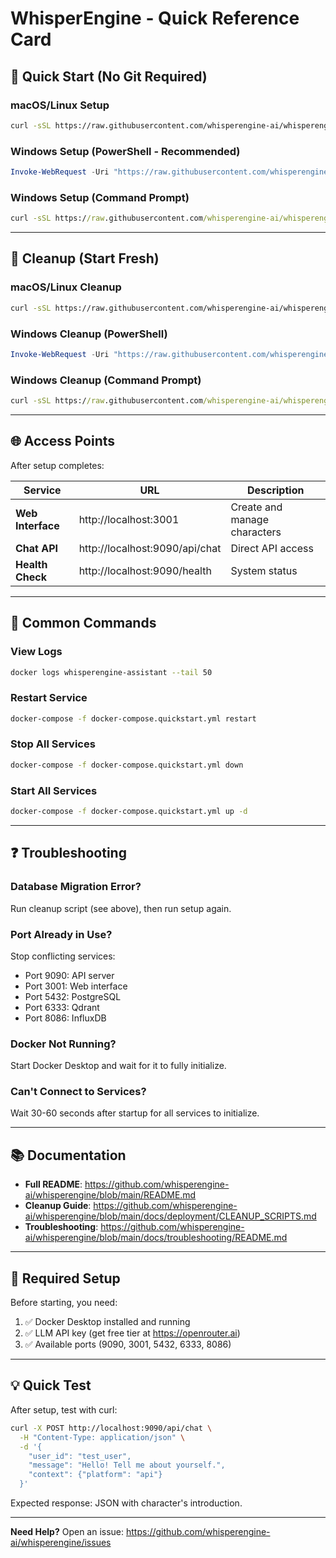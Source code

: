 # WhisperEngine - Quick Reference Card

## 🚀 Quick Start (No Git Required)

### **macOS/Linux Setup**
```bash
curl -sSL https://raw.githubusercontent.com/whisperengine-ai/whisperengine/main/setup-containerized.sh | bash
```

### **Windows Setup (PowerShell - Recommended)**
```powershell
Invoke-WebRequest -Uri "https://raw.githubusercontent.com/whisperengine-ai/whisperengine/main/setup-containerized.ps1" -OutFile "setup.ps1"; .\setup.ps1
```

### **Windows Setup (Command Prompt)**
```cmd
curl -sSL https://raw.githubusercontent.com/whisperengine-ai/whisperengine/main/setup-containerized.bat -o setup.bat && setup.bat
```

---

## 🧹 Cleanup (Start Fresh)

### **macOS/Linux Cleanup**
```bash
curl -sSL https://raw.githubusercontent.com/whisperengine-ai/whisperengine/main/cleanup-docker.sh | bash
```

### **Windows Cleanup (PowerShell)**
```powershell
Invoke-WebRequest -Uri "https://raw.githubusercontent.com/whisperengine-ai/whisperengine/main/cleanup-docker.ps1" -OutFile "cleanup.ps1"; .\cleanup.ps1
```

### **Windows Cleanup (Command Prompt)**
```cmd
curl -sSL https://raw.githubusercontent.com/whisperengine-ai/whisperengine/main/cleanup-docker.bat -o cleanup.bat && cleanup.bat
```

---

## 🌐 Access Points

After setup completes:

| Service | URL | Description |
|---------|-----|-------------|
| **Web Interface** | http://localhost:3001 | Create and manage characters |
| **Chat API** | http://localhost:9090/api/chat | Direct API access |
| **Health Check** | http://localhost:9090/health | System status |

---

## 🔧 Common Commands

### **View Logs**
```bash
docker logs whisperengine-assistant --tail 50
```

### **Restart Service**
```bash
docker-compose -f docker-compose.quickstart.yml restart
```

### **Stop All Services**
```bash
docker-compose -f docker-compose.quickstart.yml down
```

### **Start All Services**
```bash
docker-compose -f docker-compose.quickstart.yml up -d
```

---

## ❓ Troubleshooting

### **Database Migration Error?**
Run cleanup script (see above), then run setup again.

### **Port Already in Use?**
Stop conflicting services:
- Port 9090: API server
- Port 3001: Web interface
- Port 5432: PostgreSQL
- Port 6333: Qdrant
- Port 8086: InfluxDB

### **Docker Not Running?**
Start Docker Desktop and wait for it to fully initialize.

### **Can't Connect to Services?**
Wait 30-60 seconds after startup for all services to initialize.

---

## 📚 Documentation

- **Full README**: https://github.com/whisperengine-ai/whisperengine/blob/main/README.md
- **Cleanup Guide**: https://github.com/whisperengine-ai/whisperengine/blob/main/docs/deployment/CLEANUP_SCRIPTS.md
- **Troubleshooting**: https://github.com/whisperengine-ai/whisperengine/blob/main/docs/troubleshooting/README.md

---

## 🔑 Required Setup

Before starting, you need:
1. ✅ Docker Desktop installed and running
2. ✅ LLM API key (get free tier at https://openrouter.ai)
3. ✅ Available ports (9090, 3001, 5432, 6333, 8086)

---

## 💡 Quick Test

After setup, test with curl:

```bash
curl -X POST http://localhost:9090/api/chat \
  -H "Content-Type: application/json" \
  -d '{
    "user_id": "test_user",
    "message": "Hello! Tell me about yourself.",
    "context": {"platform": "api"}
  }'
```

Expected response: JSON with character's introduction.

---

**Need Help?** Open an issue: https://github.com/whisperengine-ai/whisperengine/issues
